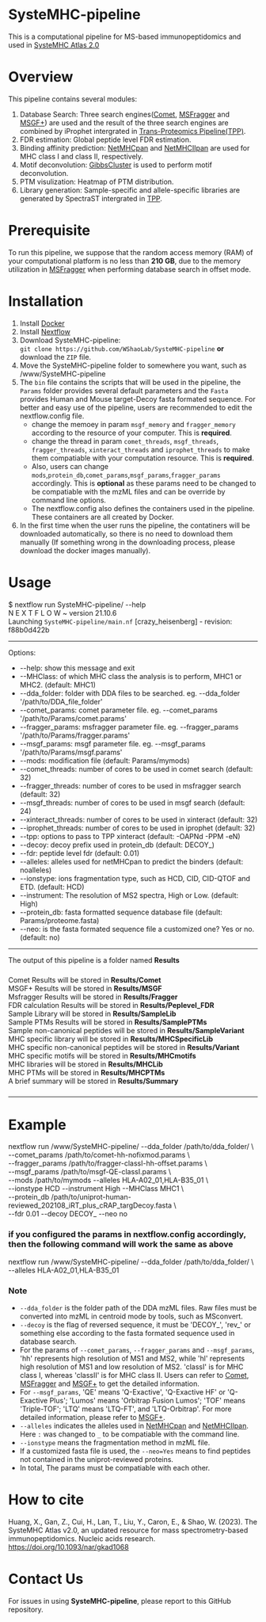 # SysteMHC-pipeline
This is a computational pipeline for MS-based immunopeptidomics and used in [SysteMHC Atlas 2.0](https://systemhc.sjtu.edu.cn/)

# Overview
This pipeline contains several modules:  
1. Database Search: Three search engines([Comet](https://comet-ms.sourceforge.net/), [MSFragger](https://github.com/Nesvilab/MSFragger) and [MSGF+](https://github.com/MSGFPlus/msgfplus)) are used and the result of the three search engines are combined by iProphet intergrated in [Trans-Proteomics Pipeline(TPP)](http://tools.proteomecenter.org/wiki/index.php?title=Software:TPP).
2. FDR estimation: Global peptide level FDR estimation.
3. Binding affinity prediction: [NetMHCpan](https://services.healthtech.dtu.dk/services/NetMHCpan-4.1/) and [NetMHCIIpan](https://services.healthtech.dtu.dk/services/NetMHCIIpan-4.0/) are used for MHC class I and class II, respectively.
4. Motif deconvolution: [GibbsCluster](https://services.healthtech.dtu.dk/services/GibbsCluster-2.0/) is used to perform motif deconvolution.
5. PTM visulization: Heatmap of PTM distribution.
6. Library generation: Sample-specific and allele-specific libraries are generated by SpectraST intergrated in [TPP](http://tools.proteomecenter.org/wiki/index.php?title=Software:TPP). 

# Prerequisite
To run this pipeline, we suppose that the random access memory (RAM) of your computational platform is no less than **210 GB**, due to the memory utilization in [MSFragger](https://github.com/Nesvilab/MSFragger) when performing database search in offset mode. 

# Installation
1. Install [Docker](https://docs.docker.com/get-docker/)
2. Install [Nextflow](https://www.nextflow.io/docs/latest/getstarted.html#installation)
3. Download SysteMHC-pipeline:  
   `git clone https://github.com/WShaoLab/SysteMHC-pipeline` **or** download the `ZIP` file.
4. Move the SysteMHC-pipeline folder to somewhere you want, such as /www/SysteMHC-pipeline
5. The `bin` file contains the scripts that will be used in the pipeline, the `Params` folder provides several default parameters and the `Fasta` provides Human and Mouse target-Decoy fasta formated sequence. For better and easy use of the pipeline, users are recommended to edit the nextflow.config file.  
   * change the memoey in param `msgf_memory` and `fragger_memory` according to the resource of your computer. This is **required**.
   * change the thread in param `comet_threads`, `msgf_threads`, `fragger_threads`, `xinteract_threads` and `iprophet_threads` to make them compatiable with your computation resource. This is **required**.
   * Also, users can change `mods`,`protein_db`,`comet_params`,`msgf_params`,`fragger_params` accordingly. This is **optional** as these params need to be changed to be compatiable with the mzML files and can be override by command line options.
   * The nextflow.config also defines the containers used in the pipeline. These containers are all created by Docker.
6. In the first time when the user runs the pipeline, the contatiners will be downloaded automatically, so there is no need to download them manually (If something wrong in the downloading process, please download the docker images manually). 

# Usage
$ nextflow run SysteMHC-pipeline/ --help  
N E X T F L O W  ~  version 21.10.6  
Launching `SysteMHC-pipeline/main.nf` [crazy_heisenberg] - revision: f88b0d422b  

-----------------------------------------
Options:
*  --help:          show this message and exit
*  --MHClass:       of which MHC class the analysis is to perform, MHC1 or MHC2. (default: MHC1)
*  --dda_folder:    folder with DDA files to be searched. eg. --dda_folder '/path/to/DDA_file_folder' 
*  --comet_params:  comet parameter file. eg. --comet_params '/path/to/Params/comet.params' 
*  --fragger_params:  msfragger parameter file. eg. --fragger_params '/path/to/Params/fragger.params'
*  --msgf_params:  msgf parameter file. eg. --msgf_params '/path/to/Params/msgf.params'
*  --mods:  modification file (default: Params/mymods)
*  --comet_threads: number of cores to be used in comet search (default: 32)
*  --fragger_threads: number of cores to be used in msfragger search (default: 32)
*  --msgf_threads: number of cores to be used in msgf search (default: 24)
*  --xinteract_threads: number of cores to be used in xinteract (default: 32)
*  --iprophet_threads: number of cores to be used in iprophet (default: 32)
*  --tpp:           options to pass to TPP xinteract (default: -OAPNd -PPM -eN)
*  --decoy:         decoy prefix used in protein_db (default: DECOY_)
*  --fdr:           peptide level fdr (default: 0.01)
*  --alleles:         alleles used for netMHCpan to predict the binders (default: noalleles)
*  --ionstype:         ions fragmentation type, such as HCD, CID, CID-QTOF and ETD.  (default: HCD)
*  --instrument:       The resolution of MS2 spectra, High or Low.   (default: High)
*  --protein_db:    fasta formatted sequence database file (default: Params/proteome.fasta)
*  --neo:       is the fasta formated sequence file a customized one? Yes or no. (default: no)
------------------------------------------

The output of this pipeline is a folder named **Results**  
###
Comet Results will be stored in **Results/Comet**  
MSGF+ Results will be stored in **Results/MSGF**  
Msfragger Results will be stored in **Results/Fragger**  
FDR calculation Results will be stored in **Results/Peplevel_FDR**  
Sample Library will be stored in **Results/SampleLib**  
Sample PTMs Results will be stored in **Results/SamplePTMs**  
Sample non-canonical peptides will be stored in **Results/SampleVariant**  
MHC specific library will be stored in **Results/MHCSpecificLib**  
MHC specific non-canonical peptides will be stored in **Results/Variant**  
MHC specific motifs will be stored in **Results/MHCmotifs**  
MHC libraries will be stored in **Results/MHCLib**  
MHC PTMs will be stored in **Results/MHCPTMs**  
A brief summary will be stored in **Results/Summary**  
###
------------------------------------------

# Example
nextflow run /www/SysteMHC-pipeline/ --dda_folder /path/to/dda_folder/ \  
--comet_params /path/to/comet-hh-nofixmod.params \  
--fragger_params /path/to/fragger-classI-hh-offset.params \  
--msgf_params /path/to/msgf-QE-classI.params \  
--mods /path/to/mymods --alleles HLA-A02_01,HLA-B35_01 \  
--ionstype HCD --instrument High --MHClass MHC1 \  
--protein_db /path/to/uniprot-human-reviewed_202108_iRT_plus_cRAP_targDecoy.fasta \   
--fdr 0.01 --decoy DECOY_ --neo no

### if you configured the params in nextflow.config accordingly, then the following command will work the same as above  
nextflow run /www/SysteMHC-pipeline/ --dda_folder /path/to/dda_folder/ \  
--alleles HLA-A02_01,HLA-B35_01  

### Note 
* `--dda_folder` is the folder path of the DDA mzML files. Raw files must be converted into mzML in centroid mode by tools, such as MSconvert. 
* `--decoy` is the flag of reversed sequence, it must be 'DECOY_', 'rev_' or something else according to the fasta formated sequence used in database search. 
* For the params of `--comet_params`, `--fragger_params` and `--msgf_params`, 'hh' represents high resolution of MS1 and MS2, while 'hl' represents high resolution of MS1 and low resolution of MS2. 'classI' is for MHC class I, whereas 'classII' is for MHC class II. Users can refer to [Comet](https://comet-ms.sourceforge.net/), [MSFragger](https://github.com/Nesvilab/MSFragger) and [MSGF+](https://github.com/MSGFPlus/msgfplus) to get the detailed information.
* For `--msgf_params`, 'QE' means 'Q-Exactive', 'Q-Exactive HF' or 'Q-Exactive Plus'; 'Lumos' means 'Orbitrap Fusion Lumos'; 'TOF' means 'Triple-TOF'; 'LTQ' means 'LTQ-FT', and 'LTQ-Orbitrap'. For more detailed information, please refer to [MSGF+](https://github.com/MSGFPlus/msgfplus).
* `--alleles` indicates the alleles used in [NetMHCpan](https://services.healthtech.dtu.dk/services/NetMHCpan-4.1/) and [NetMHCIIpan](https://services.healthtech.dtu.dk/services/NetMHCIIpan-4.0/). Here `:` was changed to `_` to be compatiable with the command line.
* `--ionstype` means the fragmentation method in mzML file.
* If a customized fasta file is used, the `--neo=Yes` means to find peptides not contained in the uniprot-reviewed proteins. 
* In total, The params must be compatiable with each other.
###
# How to cite
Huang, X., Gan, Z., Cui, H., Lan, T., Liu, Y., Caron, E., & Shao, W. (2023). The SysteMHC Atlas v2.0, an updated resource for mass spectrometry-based immunopeptidomics. Nucleic acids research. https://doi.org/10.1093/nar/gkad1068
# Contact Us
For issues in using **SysteMHC-pipeline**, please report to this GitHub repository.
